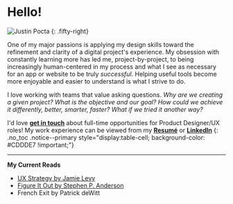 # Hello!

![Justin Pocta](../assets/img/Info-Justin-Pocta.jpg)
{: .fifty-right}

One of my major passions is applying my design skills toward the refinement and clarity of a digital project's experience. My obsession with constantly learning more has led me, project-by-project, to being increasingly human-centered in my process and what I see as necessary for an app or website to be truly _successful_. Helping useful tools become more enjoyable and easier to understand is what I strive to do.

I love working with teams that value asking questions. _Why are we creating a given project? What is the objective and our goal? How could we achieve it differently, better, smarter, faster? What if we tried it another way?_

<i class="fas fa-comments" style="float:left; font-size:60px; padding-right:16px;"></i> I'd love [**get in touch**](mailto:howdy@justinpocta.com?subject=Hello) about full-time opportunities for Product Designer/UX roles! My work experience can be viewed from my [**Resumé**](2023-Pocta-Resume.pdf) or [**LinkedIn**](https://linkedin.com/in/justinpocta)  <!-- BDB188 -->
{: .no_toc .notice--primary style="display:table-cell; background-color: #CDDDE7 !important;"}

---

**My Current Reads**

- [UX Strategy by Jamie Levy](https://jaimelevy.com/ux-strategy-book/)
- [Figure It Out by Stephen P. Anderson](https://rosenfeldmedia.com/books/figure-it-out/)
- French Exit by Patrick deWitt

